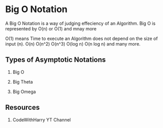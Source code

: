 # Big O Notation

A Big O Notation is a way of judging effeciency of an Algorithm. Big O is represented by 
O(n) or O(1) and mnay more

O(1) means Time to execute an Algorithm does not depend on the size of input (n).
O(n)
O(n^2)
O(n^3)
O(log n)
O(n log n)
and many more.

## Types of Asymptotic Notations

1. Big O 

2. Big Theta 

3. Big Omega


## Resources
1. CodeWithHarry YT Channel
